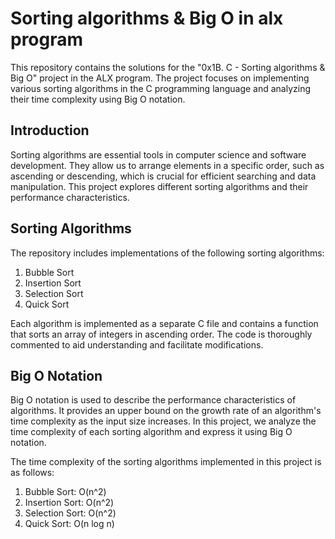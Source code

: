 # Sorting algorithms & Big O in alx program

This repository contains the solutions for the "0x1B. C - Sorting algorithms & Big O" project in the ALX program. The project focuses on implementing various sorting algorithms in the C programming language and analyzing their time complexity using Big O notation.

## Introduction

Sorting algorithms are essential tools in computer science and software development. They allow us to arrange elements in a specific order, such as ascending or descending, which is crucial for efficient searching and data manipulation. This project explores different sorting algorithms and their performance characteristics.

## Sorting Algorithms

The repository includes implementations of the following sorting algorithms:

1. Bubble Sort
2. Insertion Sort
3. Selection Sort
4. Quick Sort

Each algorithm is implemented as a separate C file and contains a function that sorts an array of integers in ascending order. The code is thoroughly commented to aid understanding and facilitate modifications.

## Big O Notation

Big O notation is used to describe the performance characteristics of algorithms. It provides an upper bound on the growth rate of an algorithm's time complexity as the input size increases. In this project, we analyze the time complexity of each sorting algorithm and express it using Big O notation.

The time complexity of the sorting algorithms implemented in this project is as follows:

1. Bubble Sort: O(n^2)
2. Insertion Sort: O(n^2)
3. Selection Sort: O(n^2)
4. Quick Sort: O(n log n)
